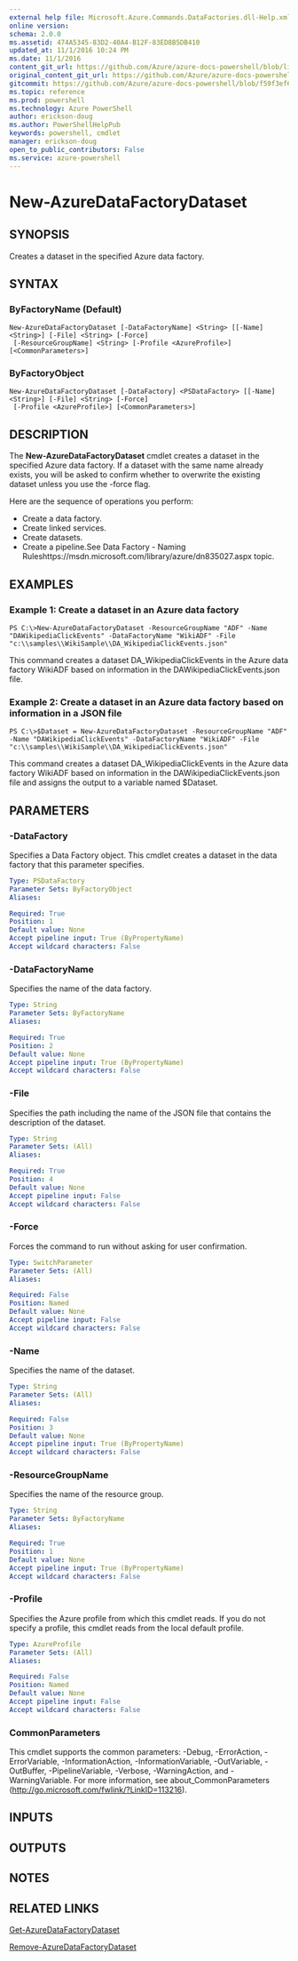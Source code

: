 ```yaml
---
external help file: Microsoft.Azure.Commands.DataFactories.dll-Help.xml
online version: 
schema: 2.0.0
ms.assetid: 474A5345-83D2-40A4-B12F-83ED8B5DB410
updated_at: 11/1/2016 10:24 PM
ms.date: 11/1/2016
content_git_url: https://github.com/Azure/azure-docs-powershell/blob/live/azureps-cmdlets-docs/ResourceManager/AzureRM.DataFactories/v0.9.8/New-AzureDataFactoryDataset.md
original_content_git_url: https://github.com/Azure/azure-docs-powershell/blob/live/azureps-cmdlets-docs/ResourceManager/AzureRM.DataFactories/v0.9.8/New-AzureDataFactoryDataset.md
gitcommit: https://github.com/Azure/azure-docs-powershell/blob/f59f3ef60bc592383812213e69fd77ba950759ed/azureps-cmdlets-docs/ResourceManager/AzureRM.DataFactories/v0.9.8/New-AzureDataFactoryDataset.md
ms.topic: reference
ms.prod: powershell
ms.technology: Azure PowerShell
author: erickson-doug
ms.author: PowerShellHelpPub
keywords: powershell, cmdlet
manager: erickson-doug
open_to_public_contributors: False
ms.service: azure-powershell
---
```


# New-AzureDataFactoryDataset

## SYNOPSIS
Creates a dataset in the specified Azure data factory.

## SYNTAX

### ByFactoryName (Default)
```
New-AzureDataFactoryDataset [-DataFactoryName] <String> [[-Name] <String>] [-File] <String> [-Force]
 [-ResourceGroupName] <String> [-Profile <AzureProfile>] [<CommonParameters>]
```

### ByFactoryObject
```
New-AzureDataFactoryDataset [-DataFactory] <PSDataFactory> [[-Name] <String>] [-File] <String> [-Force]
 [-Profile <AzureProfile>] [<CommonParameters>]
```

## DESCRIPTION
The **New-AzureDataFactoryDataset** cmdlet creates a dataset in the specified Azure data factory.
If a dataset with the same name already exists, you will be asked to confirm whether to overwrite the existing dataset unless you use the -force flag.

Here are the sequence of operations you perform: 

- Create a data factory. 
- Create linked services. 
- Create datasets. 
- Create a pipeline.See Data Factory - Naming Ruleshttps://msdn.microsoft.com/library/azure/dn835027.aspx topic.

## EXAMPLES

### Example 1: Create a dataset in an Azure data factory
```
PS C:\>New-AzureDataFactoryDataset -ResourceGroupName "ADF" -Name "DAWikipediaClickEvents" -DataFactoryName "WikiADF" -File "c:\\samples\\WikiSample\\DA_WikipediaClickEvents.json"
```

This command creates a dataset DA_WikipediaClickEvents in the Azure data factory WikiADF based on information in the DAWikipediaClickEvents.json file.

### Example 2: Create a dataset in an Azure data factory based on information in a JSON file
```
PS C:\>$Dataset = New-AzureDataFactoryDataset -ResourceGroupName "ADF" -Name "DAWikipediaClickEvents" -DataFactoryName "WikiADF" -File "c:\\samples\\WikiSample\\DA_WikipediaClickEvents.json"
```

This command creates a dataset DA_WikipediaClickEvents in the Azure data factory WikiADF based on information in the DAWikipediaClickEvents.json file and assigns the output to a variable named $Dataset.

## PARAMETERS

### -DataFactory
Specifies a Data Factory object.
This cmdlet creates a dataset in the data factory that this parameter specifies.

```yaml
Type: PSDataFactory
Parameter Sets: ByFactoryObject
Aliases: 

Required: True
Position: 1
Default value: None
Accept pipeline input: True (ByPropertyName)
Accept wildcard characters: False
```

### -DataFactoryName
Specifies the name of the data factory.

```yaml
Type: String
Parameter Sets: ByFactoryName
Aliases: 

Required: True
Position: 2
Default value: None
Accept pipeline input: True (ByPropertyName)
Accept wildcard characters: False
```

### -File
Specifies the path including the name of the JSON file that contains the description of the dataset.

```yaml
Type: String
Parameter Sets: (All)
Aliases: 

Required: True
Position: 4
Default value: None
Accept pipeline input: False
Accept wildcard characters: False
```

### -Force
Forces the command to run without asking for user confirmation.

```yaml
Type: SwitchParameter
Parameter Sets: (All)
Aliases: 

Required: False
Position: Named
Default value: None
Accept pipeline input: False
Accept wildcard characters: False
```

### -Name
Specifies the name of the dataset.

```yaml
Type: String
Parameter Sets: (All)
Aliases: 

Required: False
Position: 3
Default value: None
Accept pipeline input: True (ByPropertyName)
Accept wildcard characters: False
```

### -ResourceGroupName
Specifies the name of the resource group.

```yaml
Type: String
Parameter Sets: ByFactoryName
Aliases: 

Required: True
Position: 1
Default value: None
Accept pipeline input: True (ByPropertyName)
Accept wildcard characters: False
```

### -Profile
Specifies the Azure profile from which this cmdlet reads.
If you do not specify a profile, this cmdlet reads from the local default profile.

```yaml
Type: AzureProfile
Parameter Sets: (All)
Aliases: 

Required: False
Position: Named
Default value: None
Accept pipeline input: False
Accept wildcard characters: False
```

### CommonParameters
This cmdlet supports the common parameters: -Debug, -ErrorAction, -ErrorVariable, -InformationAction, -InformationVariable, -OutVariable, -OutBuffer, -PipelineVariable, -Verbose, -WarningAction, and -WarningVariable. For more information, see about_CommonParameters (http://go.microsoft.com/fwlink/?LinkID=113216).

## INPUTS

## OUTPUTS

## NOTES

## RELATED LINKS

[Get-AzureDataFactoryDataset](xref:ResourceManager/AzureRM.DataFactories/v0.9.8/Get-AzureDataFactoryDataset.md)

[Remove-AzureDataFactoryDataset](xref:ResourceManager/AzureRM.DataFactories/v0.9.8/Remove-AzureDataFactoryDataset.md)


